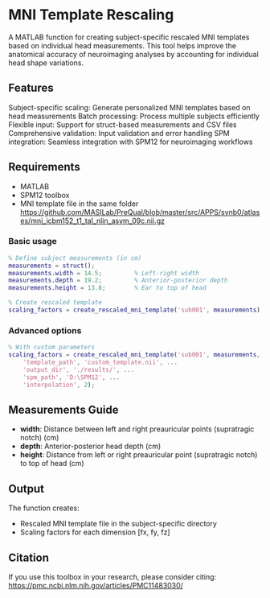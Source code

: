 # MNI Template Rescaling
A MATLAB function for creating subject-specific rescaled MNI templates based on individual head measurements. 
This tool helps improve the anatomical accuracy of neuroimaging analyses by accounting for individual head shape variations.

## Features

Subject-specific scaling: Generate personalized MNI templates based on head measurements
Batch processing: Process multiple subjects efficiently
Flexible input: Support for struct-based measurements and CSV files
Comprehensive validation: Input validation and error handling
SPM integration: Seamless integration with SPM12 for neuroimaging workflows

## Requirements

- MATLAB
- SPM12 toolbox
- MNI template file in the same folder
  https://github.com/MASILab/PreQual/blob/master/src/APPS/synb0/atlases/mni_icbm152_t1_tal_nlin_asym_09c.nii.gz

### Basic usage

```matlab
% Define subject measurements (in cm)
measurements = struct();
measurements.width = 14.5;         % Left-right width
measurements.depth = 19.2;         % Anterior-posterior depth
measurements.height = 13.8;        % Ear to top of head

% Create rescaled template
scaling_factors = create_rescaled_mni_template('sub001', measurements);
```

### Advanced options

```matlab
% With custom parameters
scaling_factors = create_rescaled_mni_template('sub001', measurements, ...
    'template_path', 'custom_template.nii', ...
    'output_dir', './results/', ...
    'spm_path', 'D:\SPM12', ...
    'interpolation', 2);
```

## Measurements Guide

- **width**: Distance between left and right preauricular points (supratragic notch) (cm)
- **depth**: Anterior-posterior head depth (cm)
- **height**: Distance from left or right preauricular point (supratragic notch) to top of head (cm)

## Output

The function creates:
- Rescaled MNI template file in the subject-specific directory
- Scaling factors for each dimension [fx, fy, fz]

## Citation

If you use this toolbox in your research, please consider citing:
https://pmc.ncbi.nlm.nih.gov/articles/PMC11483030/



